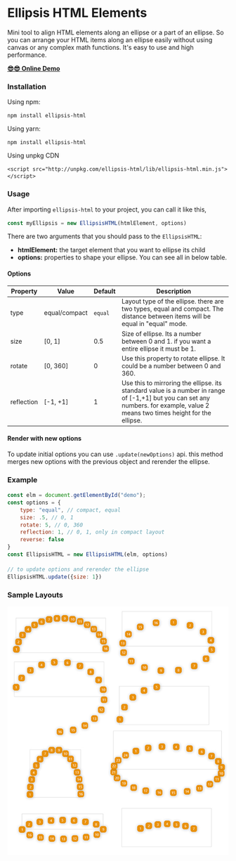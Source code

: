 # Ellipsis HTML Elements

Mini tool to align HTML elements along an ellipse or a part of an ellipse. So you can arrange your HTML items along an
 ellipse easily without using canvas or any complex math functions. It's easy to use and high performance.

**[😎😎 Online Demo](https://behnamazimi.github.io/ellipsis-html/)**

### Installation

Using npm:
```
npm install ellipsis-html
```

Using yarn:
```
npm install ellipsis-html
```

Using unpkg CDN
```
<script src="http://unpkg.com/ellipsis-html/lib/ellipsis-html.min.js"></script>
```

### Usage
After importing `ellipsis-html` to your project, you can call it like this,
```javascript
const myEllipsis = new EllipsisHTML(htmlElement, options)
``` 

There are two arguments that you should pass to the `EllipsisHTML`:
* **htmlElement:** the target element that you want to ellipse its child
* **options:** properties to shape your ellipse. You can see all in below table. 

#### Options

Property | Value | Default | Description
--- | --- | --- | ---
type | equal/compact | `equal` | Layout type of the ellipse. there are two types, equal and compact. The distance between items will be equal in "equal" mode. 
size | [0, 1] | 0.5 | Size of ellipse. Its a number between 0 and 1. if you want a entire ellipse it must be 1.
rotate | [0, 360] | 0 | Use this property to rotate ellipse. It could be a number between 0 and 360.  
reflection | [-1, +1] | 1 | Use this to mirroring the ellipse. its standard value is a number in range of [-1,+1] but you can set any numbers. for example, value 2 means two times height for the ellipse.   

#### Render with new options
To update initial options you can use `.update(newOptions)` api. this method merges new options with the previous object 
and rerender the ellipse.   

### Example
```javascript
const elm = document.getElementById("demo");
const options = {
    type: "equal", // compact, equal
    size: .5, // 0, 1
    rotate: 5, // 0, 360
    reflection: 1, // 0, 1, only in compact layout
    reverse: false
}
const EllipsisHTML = new EllipsisHTML(elm, options)

// to update options and rerender the ellipse
EllipsisHTML.update({size: 1})
``` 

### Sample Layouts
![Ellipsis elements samples](./demo/samples.jpg)

